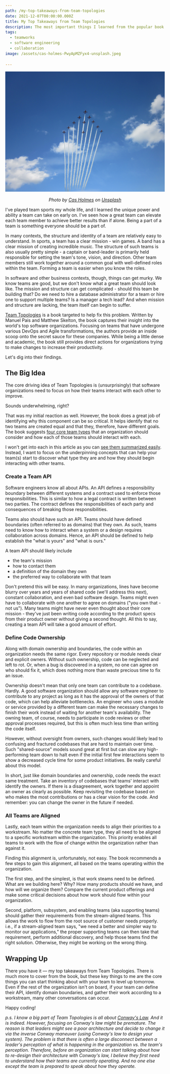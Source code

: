 ```yaml
---
path: /my-top-takeaways-from-team-topologies
date: 2021-12-07T00:00:00.000Z
title: My Top Takeaways from Team Topologies
description: The most important things I learned from the popular book and how I'm trying to apply them.
tags:
  - teamworks
  - software engineering
  - collaboration
image: /assets/cas-holmes-PwyApMZFyx4-unsplash.jpeg

---
```


<center>

!["growing sapling"](../assets/cas-holmes-PwyApMZFyx4-unsplash.jpeg)

<i> 

Photo by <a href="https://unsplash.com/@cas1111?utm_source=unsplash&utm_medium=referral&utm_content=creditCopyText">Cas Holmes</a> on <a href="https://unsplash.com/s/photos/formation?utm_source=unsplash&utm_medium=referral&utm_content=creditCopyText">Unsplash</a>
    
</i>

</center>

I've played team sports my whole life, and I learned the unique power and ability a team can take on early on. I've seen how a great team can elevate each team member to achieve better results than if alone. Being a part of a team is something everyone should be a part of.

In many contexts, the structure and identity of a team are relatively easy to understand. In sports, a team has a clear mission - win games. A band has a clear mission of creating incredible music. The structure of such teams is also usually pretty simple - a captain or band-leader is primarily held responsible for setting the team's tone, vision, and direction. Other team members still work together around a common goal with well-defined roles within the team. Forming a team is easier when you know the roles.

In software and other business contexts, though, things can get murky. We know teams are good, but we don't know what a great team should look like. The mission and structure can get complicated - should this team be building that? Do we need to hire a database administrator for a team or hire one to support multiple teams? Is a manager a tech lead? And when mission and structure are lacking, the team itself can begin to suffer.

[Team Topologies](https://www.amazon.com/dp/1942788819/ref=cm_sw_r_tw_dp_HNAAY7T48G4ZAHAQ1644) is a book targeted to help fix this problem. Written by Manuel Pais and Matthew Skelton, the book captures their insight into the world's top software organizations. Focusing on teams that have undergone various DevOps and Agile transformations, the authors provide an inside scoop onto the secret sauce for these companies. While being a little dense and academic, the book still provides direct actions for organizations trying to make changes to increase their productivity.

Let's dig into their findings.

## The Big Idea

The core driving idea of Team Topologies is (unsurprisingly) that software organizations need to focus on how their teams interact with each other to improve.

Sounds underwhelming, right?

That was my initial reaction as well. However, the book does a great job of identifying why this component can be so critical. It helps identify that no two teams are created equal and that they, therefore, have different goals. The book suggests [four core team types](https://teamtopologies.com/key-concepts) that an organization should consider and how each of those teams should interact with each.

I won't get into each in this article as you can [see them summarized easily](https://danlebrero.com/2021/01/20/team-topologies-summary/). Instead, I want to focus on the underpinning concepts that can help your team(s) start to discover what type they are and how they should begin interacting with other teams.

### Create a Team API

Software engineers know all about APIs. An API defines a responsibility boundary between different systems and a contract used to enforce those responsibilities. This is similar to how a legal contract is written between two parties. The contract defines the responsibilities of each party and consequences of breaking those responsibilities.

Teams also should have such an API. Teams should have defined boundaries (often referred to as domains) that they own. As such, teams need to know how to interact when a system or a design requires collaboration across domains. Hence, an API should be defined to help establish the "what is yours" and "what is ours."

A team API should likely include
* the team's mission
* how to contact them
* a definition of the domain they own
* the preferred way to collaborate with that team

Don't pretend this will be easy. In many organizations, lines have become blurry over years and years of shared code (we'll address this next), constant collaboration, and even bad software design. Teams might even have to collaborate with one another to agree on domains ("you own that - not us"). Many teams might have never even thought about their core mission - they've just been writing code according to the product specs from their product owner without giving a second thought. All this to say, creating a team API will take a good amount of effort.

### Define Code Ownership

Along with domain ownership and boundaries, the code within an organization needs the same rigor. Every repository or module needs clear and explicit owners. Without such ownership, code can be neglected and left to rot. Or, when a bug is discovered in a system, no one can agree on who should fix it, which does nothing more than waste precious time to fix an issue.

Ownership doesn't mean that only one team can contribute to a codebase. Hardly. A good software organization should allow any software engineer to contribute to any project as long as it has the approval of the owners of that code, which can help alleviate bottlenecks. An engineer who uses a module or service provided by a different team can make the necessary changes to finish their work instead of waiting for another team's availability. The owning team, of course, needs to participate in code reviews or other approval processes required, but this is often much less time than writing the code itself.

However, without oversight from owners, such changes would likely lead to confusing and fractured codebases that are hard to maintain over time. Such "shared-source" models sound great at first but can slow any high-performing team down to halt even if the initial first few interactions seem to show a decreased cycle time for some product initiatives. Be really careful about this model.

In short, just like domain boundaries and ownership, code needs the exact same treatment. Take an inventory of codebases that teams' interact with identify the owners. If there is a disagreement, work together and appoint an owner as clearly as possible. Keep revisiting the codebase based on who makes the most contributions or has a clear vision for the code. And remember: you can change the owner in the future if needed.


### All Teams are Aligned

Lastly, each team within the organization needs to align their priorities to a workstream. No matter the concrete team type, they all need to be aligned to a specific workstream within the organization. This priority enables all teams to work with the flow of change within the organization rather than against it.

Finding this alignment is, unfortunately, not easy. The book recommends a few steps to gain this alignment, all based on the teams operating within the organization. 

The first step, and the simplest, is that work steams need to be defined. What are we building here? Why? How many products should we have, and how will we organize them? Compare the current product offerings and make some critical decisions about how work should flow within your organization.

Second, platform, subsystem, and enabling teams (aka supporting teams) should gather their requirements from the stream-aligned teams. This allows the work to flow from the root source of customer needs properly. i.e., if a stream-aligned team says, "we need a better and simpler way to monitor our applications," the proper supporting teams can then take that requirement, perform additional discovery, and help those teams find the right solution. Otherwise, they might be working on the wrong thing.

## Wrapping Up

There you have it — my top takeaways from Team Topologies. There is much more to cover from the book, but these key things to me are the core things you can start thinking about with your team to level up tomorrow. Even if the rest of the organization isn't on board, if your team can define their API, identify domain boundaries, and gather their work according to a workstream, many other conversations can occur.

Happy coding!

_p.s. I know a big part of Team Topologies is all about [Conway's Law](https://en.wikipedia.org/wiki/Conway%27s_law). And it is indeed. However, focusing on Conway's law might be premature. The reason is that leaders might see a poor architecture and decide to change it via the inverse Conway maneuver (using Conway's law to design your system). The problem is that there is often a large disconnect between a leader's perception of what is happening in the organization vs. the team's perception. Therefore, before an organization can start talking about how to re-design their architecture with Conway's law, I believe they first need to understand how their teams are currently operating. And no one else except the team is prepared to speak about how they operate._